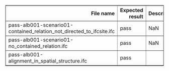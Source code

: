 <table border="1" class="dataframe">
  <thead>
    <tr style="text-align: right;">
      <th>File name</th>
      <th>Expected result</th>
      <th>Description</th>
    </tr>
  </thead>
  <tbody>
    <tr>
      <td>pass-alb001-scenario01-contained_relation_not_directed_to_ifcsite.ifc</td>
      <td>pass</td>
      <td>NaN</td>
    </tr>
    <tr>
      <td>pass-alb001-scenario01-no_contained_relation.ifc</td>
      <td>pass</td>
      <td>NaN</td>
    </tr>
    <tr>
      <td>pass-alb001-alignment_in_spatial_structure.ifc</td>
      <td>pass</td>
      <td></td>
    </tr>
  </tbody>
</table>